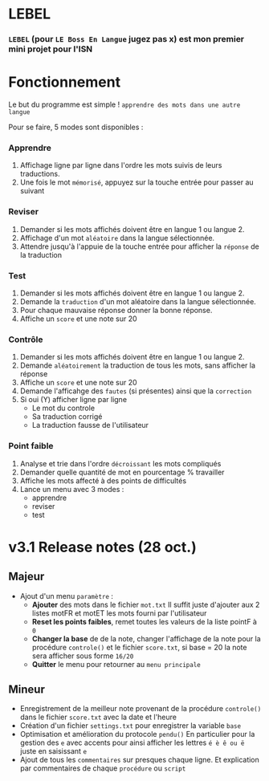 # LEBEL
### ``LEBEL`` (pour ``LE Boss En Langue`` jugez pas x) est mon premier mini projet pour l'ISN 

# Fonctionnement
Le but du programme est simple ! ``apprendre des mots dans une autre langue``

Pour se faire, 5 modes sont disponibles : 
### Apprendre
  1. Affichage ligne par ligne dans l'ordre les mots suivis de leurs traductions.
  2. Une fois le mot ``mémorisé``, appuyez sur la touche entrée pour passer au suivant
### Reviser
  1. Demander si les mots affichés doivent être en langue 1 ou langue 2.
  2. Affichage d'un mot ``aléatoire`` dans la langue sélectionnée. 
  3. Attendre jusqu'à l'appuie de la touche entrée pour afficher la ``réponse`` de la traduction 
### Test
  1. Demander si les mots affichés doivent être en langue 1 ou langue 2.
  2. Demande la ``traduction`` d'un mot aléatoire dans la langue sélectionnée.
  3. Pour chaque mauvaise réponse donner la bonne réponse.
  4. Affiche un ``score`` et une note sur 20
### Contrôle
  1. Demander si les mots affichés doivent être en langue 1 ou langue 2. 
  2. Demande ``aléatoirement`` la traduction de tous les mots, sans afficher la réponse
  3. Affiche un ``score`` et une note sur 20
  4. Demande l'afficahge des ``fautes`` (si présentes) ainsi que la ``correction``
  5. Si oui (Y) afficher ligne par ligne
     - Le mot du controle
     - Sa traduction corrigé
     - La traduction fausse de l'utilisateur
### Point faible
  1. Analyse et trie dans l'ordre ``décroissant`` les mots compliqués
  2. Demander quelle quantité de mot en pourcentage % travailler
  3. Affiche les mots affecté à des points de difficultés
  4. Lance un menu avec 3 modes : 
     - apprendre
     - reviser
     - test 
    
# v3.1 Release notes (28 oct.)
## Majeur
  - Ajout d'un menu ``paramètre`` :
    - **Ajouter** des mots dans le fichier ``mot.txt`` Il suffit juste d'ajouter aux 2 listes motFR et motET les mots fourni par l'utilisateur 
    - **Reset les points faibles**, remet toutes les valeurs de la liste pointF à ``0``
    - **Changer la base** de de la note, changer l'affichage de la note pour la procédure ``controle()`` et le fichier ``score.txt``, si base = 20 la note sera afficher sous forme ``16/20``
    - **Quitter** le menu pour retourner au ``menu principale``
## Mineur
  - Enregistrement de la meilleur note provenant de la procédure ``controle()`` dans le fichier ``score.txt`` avec la date et l'heure
  - Création d'un fichier ``settings.txt`` pour enregistrer la variable ``base``
  - Optimisation et amélioration du protocole ``pendu()`` En particulier pour la gestion des ``e`` avec accents pour ainsi afficher les lettres ``é è ê ou ë`` juste en saisissant ``e``
  - Ajout de tous les ``commentaires`` sur presques chaque ligne. Et explication par commentaires de chaque ``procédure`` ou ``script``
      
      
      
